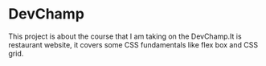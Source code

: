 # DevChamp
This project is about the course that I am taking on the DevChamp.It is restaurant website, it covers some CSS fundamentals like flex box and CSS grid.
